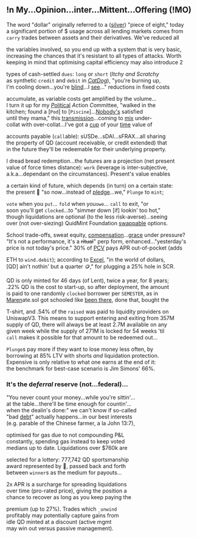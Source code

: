 
## !n My...Opinion...inter...Mittent...Offering (!MO) 

The word "dollar" originally referred to a ([silver](https://www.zerohedge.com/markets/why-powerful-silver-bull-market-may-be-ahead)) "piece of eight," today  
a significant portion of $ usage across all lending markets comes from  
`carry` trades between assets and their derivatives. We've reduced all  

the variables involved, so you end up with a system that is very basic,  
increasing the chances that it's resistant to all types of attacks. Worth  
keeping in mind that optimising capital efficiency may also introduce 2  

types of cash-settled `dues`: `long` or `short` (*Itchy and Scratchy*  
as synthetic `credit` and `debit` in [*CatDog*](https://x.com/QuidMint/status/1786703126470222054)), "you're burning up,  
I'm cooling down...you're [blind](https://www.investopedia.com/terms/b/blind-entry.asp)...I [see](https://docs.google.com/document/d/1fD1_rP8GonSUHyRXENDudlzBkkTcAsN7L9IiTrxEuAY/edit)..." reductions in fixed costs  

accumulate, as variable costs  get amplified by the  volume...   
I turn it up for my [*P*olitical](https://manifoldfinance.github.io/primitives/2022/12/17/Applied-Politics-for-Crypto.html) *A*ction *C*ommittee, "walked in the  
kitchen; found a [`Pod`]  to [`Piscine`]...[Nobody's](https://x.com/QuidMint/status/1788581681693106680) satisfied   
until they mama,"  this [transmission](https://en.wikipedia.org/wiki/Intercarrier_method)...coming to [mix](https://youtu.be/ndQM3kVb06I) under-   
collat with over-collat...I've got a [cup](https://www.youtube.com/clip/UgkxD0PZbIFBnRlmN6JwqGfKBOTw_OR7j1u4) of your [time](https://www.youtube.com/clip/UgkxIOebF-ScgdWWR7Flp__iDVeG4L22y-PK) value of 

accounts payable (`call`able):
sUSDe...sDAI...sFRAX...all sharing  
the property of QD (account receivable, or credit extended) that  
in the future they'll be redeemable for their underlying property.  

I dread bread redemption...the futures are a projection (net present  
value of force times distance): `work` (leverage is inter-subjective,  
 a.k.a...dependant on the circumstances). Present's value enables  

a certain kind of future, which depends (in turn) on a certain state:   
the present 🎁 "so now...instead of [pledge](https://www.investopedia.com/terms/p/pldgedasset.asp)...we," `Plunge` to `mint`;  

`vote` when you `put`...
`fold` when you`owe`...
`call` to exit, "or  
 soon you'll get
 `clocked`...to "simmer down [if] lookin' too hot,"  
though liquidations are optional (to the less risk-averse)...seeing  
over (not over-siezing) QuidMint Foundation [swappable](https://twitter.com/guil_lambert/status/1772423853316219051) options.

School trade-offs, sweat equity, [compensation](https://www.tabers.com/tabersonline/view/Tabers-Dictionary/730522/all/compensation)...[grace](https://www.youtube.com/watch?v=1O25uUy90hU) under pressure?   
"It's not a performance, it's a ~~ritual~~" perp form, enhanced..."yesterday's  
price is not today's price." 30% of [PCV](https://gist.github.com/0xngmi/c92ce3fce377a0e72c1e90052db98bf1?permalink_comment_id=5071272#gistcomment-5071272) pays APR out-of-pocket (adds  

ETH to `wind.debit`); according to [Excel](https://docs.google.com/spreadsheets/d/1uBG8jJGNCgQArKm4FlcmNuXb1cspG6-PRcDoFaRvQws/), "in the world of  dollars,  
[QD] ain't nothin' but a quarter 🪙," for plugging a 25% hole in SCR.
 
QD is only minted for 46 days (of Lent), twice a year, for 8 years;  
.22% QD is the cost to start-up, so after deployment, the amount  
is paid to one randomly `clocked` borrower per `SEMESTER`, as in  
[Maren](https://youtube.com/clip/UgkxqTN7HrgUTmngIZrZqfEFUQaI7GM3ZuTo)ate.sol got schooled like [been there]((https://mirror.xyz/quid.eth/LZ4pS8tVAAkZVSYqJWoihs19cdMhgWESsLr9dIhvL40)), done that, bought the  

T-shirt, and .54% of the `raised` was paid to liquidity providers on  
UniswapV3. This means to support entering and exiting from 357M  
supply of QD, there will always be at least 2.7M available on any  
given week while the supply of 271M is locked for 54 weeks 'til  
`call` makes it possible for that amount to be redeemed out... 

`Plunge`s pay more if they want to lose money less often, by   
borrowing at 85% LTV with shorts *and* liquidation protection.  
Expensive is only relative to what one earns at the end of it:  
the benchmark for best-case scenario is Jim Simons' 66%.

### It's the  de*ferral* reserve (not...federal)...  
"You never count your money...while you're sittin'...  
at the table...there'll be time enough for countin'...  
when the dealin's done:" we can't know if so-called  
"bad [debt](https://x.com/QuidMint/status/1788634658931908915)" actually happens...in our best interests  
(e.g. parable of the Chinese farmer, a la John 13:7),   

optimised for gas due to not compounding P&L  
constantly, spending gas instead to keep voted  
medians up to date. Liquidations over $760k are

selected for a lottery: 777,742 QD sportsmanship  
award represented by 👕, passed back and forth  
between `winner`s as the medium for  payouts...

2x APR is a surcharge for spreading liquidations  
over time (pro-rated price), giving the position a  
chance to recover as long as you keep paying the  

premium (up to 27%). Trades which `_unwind`  
profitably may potentially capture gains from  
idle QD minted at a discount (active mgmt  
may win out versus passive management).

